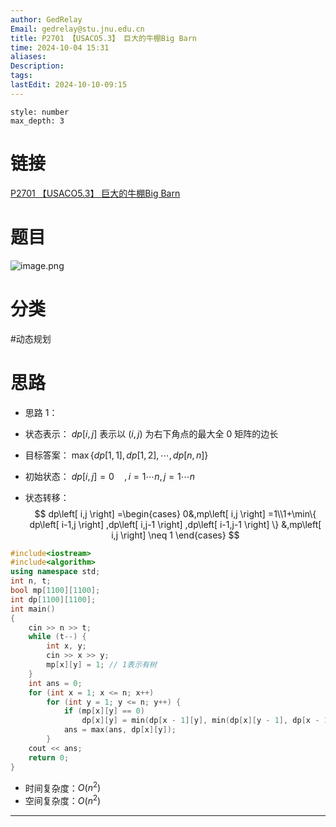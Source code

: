 ```yaml
---
author: GedRelay
Email: gedrelay@stu.jnu.edu.cn
title: P2701 【USACO5.3】 巨大的牛棚Big Barn
time: 2024-10-04 15:31
aliases: 
Description: 
tags: 
lastEdit: 2024-10-10-09:15
---
```


```toc
style: number
max_depth: 3
```

# 链接
[P2701 【USACO5.3】 巨大的牛棚Big Barn](https://www.luogu.com.cn/problem/P2701) 

# 题目
![image.png](https://ged-pic-bed.oss-cn-guangzhou.aliyuncs.com/img/202410041532242.png)


# 分类
#动态规划 

# 思路
- 思路 1：
- 状态表示：
${dp\left[ i,j \right]  }$ 表示以 ${\left( i,j \right)  }$ 为右下角点的最大全 ${0 }$ 矩阵的边长

- 目标答案：
${\max\{ dp\left[ 1,1 \right] ,dp\left[ 1,2 \right] ,\cdots ,dp\left[ n,n \right]  \}  }$ 

- 初始状态：
${dp\left[ i,j \right] =0\quad,i=1\cdots n,j=1\cdots n }$ 

- 状态转移：
$$
dp\left[ i,j \right] =\begin{cases} 0&,mp\left[ i,j \right] =1\\1+\min\{ dp\left[ i-1,j \right] ,dp\left[ i,j-1 \right] ,dp\left[ i-1,j-1 \right]  \} &,mp\left[ i,j \right] \neq 1 \end{cases} 
$$


```cpp
#include<iostream>
#include<algorithm>
using namespace std;
int n, t;
bool mp[1100][1100];
int dp[1100][1100];
int main()
{
	cin >> n >> t;
	while (t--) {
		int x, y;
		cin >> x >> y;
		mp[x][y] = 1; // 1表示有树
	}
	int ans = 0;
	for (int x = 1; x <= n; x++)
		for (int y = 1; y <= n; y++) {
			if (mp[x][y] == 0)
				dp[x][y] = min(dp[x - 1][y], min(dp[x][y - 1], dp[x - 1][y - 1])) + 1;
			ans = max(ans, dp[x][y]);
		}
	cout << ans;
	return 0;
}
```


- 时间复杂度：${O\left( n^{2}  \right)  }$ 
- 空间复杂度：${O\left( n^{2}  \right)  }$ 


---

